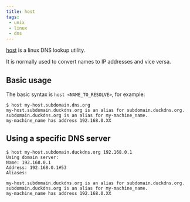 ```yaml
---
title: host
tags:
 - unix
 - linux
 - dns
---
```


[host](https://linux.die.net/man/1/host) is a linux DNS lookup utility. 
<!--more-->
It is normally used to convert names to IP addresses and vice versa.

## Basic usage

The basic syntax is `host <NAME_TO_RESOLVE>`, for example:

```shell
$ host my-host.subdomain.dns.org
my-host.subdomain.duckdns.org is an alias for subdomain.duckdns.org.
subdomain.duckdns.org is an alias for my-machine_name.
my-machine_name has address 192.168.0.XX
```

## Using a specific DNS server

```shell
$ host my-host.subdomain.duckdns.org 192.168.0.1
Using domain server:
Name: 192.168.0.1
Address: 192.168.0.1#53
Aliases:

my-host.subdomain.duckdns.org is an alias for subdomain.duckdns.org.
subdomain.duckdns.org is an alias for my-machine_name.
my-machine_name has address 192.168.0.XX
```




